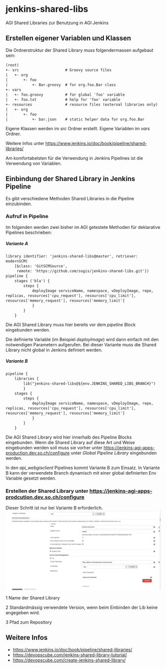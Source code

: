 # jenkins-shared-libs
AGI Shared Libraries zur Benutzung in AGI Jenkins

## Erstellen eigener Variablen und Klassen
Die Ordnerstruktur der Shared Library muss folgendermassen aufgebaut sein:
```
(root)
+- src                     # Groovy source files
|   +- org
|       +- foo
|           +- Bar.groovy  # for org.foo.Bar class
+- vars
|   +- foo.groovy          # for global 'foo' variable
|   +- foo.txt             # help for 'foo' variable
+- resources               # resource files (external libraries only)
|   +- org
|       +- foo
|           +- bar.json    # static helper data for org.foo.Bar
```
Eigene Klassen werden im *src* Ordner erstellt. Eigene Variablen im *vars* Ordner.

Weitere Infos unter https://www.jenkins.io/doc/book/pipeline/shared-libraries/

Am komfortabelsten für die Verwendung in Jenkins Pipelines ist die Verwendung von Variablen. 

## Einbindung der Shared Library in Jenkins Pipeline
Es gibt verschiedene Methoden Shared Libraries in die Pipeline einzubinden.

### Aufruf in Pipeline

Im folgenden werden zwei bisher im AGI getestete Methoden für deklarative Pipelines beschrieben:
##### Variante A
```
library identifier: 'jenkins-shared-libs@master', retriever: modernSCM(
    [$class: 'GitSCMSource',
     remote: 'https://github.com/sogis/jenkins-shared-libs.git'])
pipeline {
    stages ('bla') {
        steps {
            deployImage serviceName, namespace, vDeployImage, repo, replicas, resources['cpu_request'], resources['cpu_limit'], resources['memory_request'], resources['memory_limit']
            }
        }
    }
```
Die AGI Shared Library muss hier bereits vor dem *pipeline* Block eingebunden werden.

Die definierte Variable (im Beispiel *deployImage*) wird dann einfach mit den notwendigen Parametern aufgerufen. Bei dieser Variante muss die Shared Library nicht global in Jenkins definiert werden.

##### Variante B
```
pipeline {
    libraries {
        lib("jenkins-shared-libs@${env.JENKINS_SHARED_LIBS_BRANCH}")
        }
    stages {
        steps {
            deployImage serviceName, namespace, vDeployImage, repo, replicas, resources['cpu_request'], resources['cpu_limit'], resources['memory_request'], resources['memory_limit']
            }
        }
    }
```
Die AGI Shared Library wird hier innerhalb des Pipeline Blocks eingebunden. Wenn die Shared Library auf diese Art und Weise eingebunden werden soll muss sie vorher unter https://jenkins-agi-apps-production.dev.so.ch/configure unter *Global Pipeline Library* eingebunden werden. 

In den *api_webgisclient* Pipelines kommt Variante B zum Einsatz. In Variante B kann der verwendete Branch dynamisch mit einer global definierten Env Variable gesetzt werden.
### Erstellen der Shared Library unter https://jenkins-agi-apps-prodcution.dev.so.ch/configure
Dieser Schritt ist nur bei Variante B erforderlich.
![](https://github.com/sogis/jenkins-shared-libs/blob/master/defineGlobalPipelineLib.png)

1 Name der Shared Library

2 Standardmässig verwendete Version, wenn beim Einbinden der Lib keine angegeben wird.

3 Pfad zum Repository
## Weitere Infos

* https://www.jenkins.io/doc/book/pipeline/shared-libraries/
* https://devopscube.com/jenkins-shared-library-tutorial/
* https://devopscube.com/create-jenkins-shared-library/


